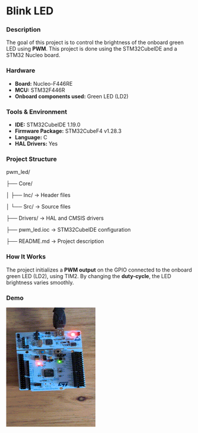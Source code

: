 # Blink LED

### Description
The goal of this project is to control the brightness of the onboard green LED using **PWM**.
This project is done using the STM32CubeIDE and a STM32 Nucleo board.

### Hardware
- **Board:** Nucleo-F446RE
- **MCU:** STM32F446R
- **Onboard components used:** Green LED (LD2)

### Tools & Environment
- **IDE:** STM32CubeIDE 1.19.0
- **Firmware Package:** STM32CubeF4 v1.28.3 
- **Language:** C
- **HAL Drivers:** Yes

### Project Structure
pwm_led/

├── Core/

│ ├── Inc/ → Header files

│ └── Src/ → Source files 

├── Drivers/ → HAL and CMSIS drivers 

├── pwm_led.ioc → STM32CubeIDE configuration 

├── README.md → Project description 


### How It Works
The project initializes a **PWM output** on the GPIO connected to the onboard green LED (LD2), using TIM2.
By changing the **duty-cycle**, the LED brightness varies smoothly.

### Demo
![PWM LED Demo](images/pwm_led.gif)
